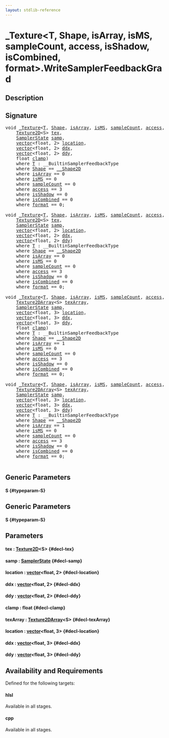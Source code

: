 ```yaml
---
layout: stdlib-reference
---
```


# \_Texture\<T, Shape, isArray, isMS, sampleCount, access, isShadow, isCombined, format\>\.WriteSamplerFeedbackGrad

## Description





## Signature 

<pre>
void <a href="/stdlib-reference/types/Texture/index" class="code_type">_Texture</a>&lt;<a href="/stdlib-reference/types/Texture/index#typeparam-T" class="code_type">T</a>, <a href="/stdlib-reference/types/Texture/index#typeparam-Shape" class="code_type">Shape</a>, <a href="/stdlib-reference/types/Texture/index#decl-isArray" class="code_var">isArray</a>, <a href="/stdlib-reference/types/Texture/index#decl-isMS" class="code_var">isMS</a>, <a href="/stdlib-reference/types/Texture/index#decl-sampleCount" class="code_var">sampleCount</a>, <a href="/stdlib-reference/types/Texture/index#decl-access" class="code_var">access</a>, <a href="/stdlib-reference/types/Texture/index#decl-isShadow" class="code_var">isShadow</a>, <a href="/stdlib-reference/types/Texture/index#decl-isCombined" class="code_var">isCombined</a>, <a href="/stdlib-reference/types/Texture/index#decl-format" class="code_var">format</a>&gt;.<a href="/stdlib-reference/types/Texture/WriteSamplerFeedbackGrad">WriteSamplerFeedbackGrad</a>&lt;<a href="/stdlib-reference/types/Texture/WriteSamplerFeedbackGrad#typeparam-S" class="code_type">S</a>&gt;(
    <a href="/stdlib-reference/types/Texture2D" class="code_type">Texture2D</a>&lt;S&gt; <a href="/stdlib-reference/types/Texture/WriteSamplerFeedbackGrad#decl-tex" class="code_param">tex</a>,
    <a href="/stdlib-reference/types/SamplerState/index" class="code_type">SamplerState</a> <a href="/stdlib-reference/types/Texture/WriteSamplerFeedbackGrad#decl-samp" class="code_param">samp</a>,
    <a href="/stdlib-reference/types/vector/index" class="code_type">vector</a>&lt;float, 2&gt; <a href="/stdlib-reference/types/Texture/WriteSamplerFeedbackGrad#decl-location" class="code_param">location</a>,
    <a href="/stdlib-reference/types/vector/index" class="code_type">vector</a>&lt;float, 2&gt; <a href="/stdlib-reference/types/Texture/WriteSamplerFeedbackGrad#decl-ddx" class="code_param">ddx</a>,
    <a href="/stdlib-reference/types/vector/index" class="code_type">vector</a>&lt;float, 2&gt; <a href="/stdlib-reference/types/Texture/WriteSamplerFeedbackGrad#decl-ddy" class="code_param">ddy</a>,
    float <a href="/stdlib-reference/types/Texture/WriteSamplerFeedbackGrad#decl-clamp" class="code_param">clamp</a>)
    <span class='code_keyword'>where</span> <a href="/stdlib-reference/types/Texture/index#typeparam-T" class="code_type">T</a> : __BuiltinSamplerFeedbackType
    <span class='code_keyword'>where</span> <a href="/stdlib-reference/types/Texture/index#typeparam-Shape" class="code_type">Shape</a> == <a href="/stdlib-reference/types/Shape2D/index" class="code_type">__Shape2D</a>
    <span class='code_keyword'>where</span> <a href="/stdlib-reference/types/Texture/index#decl-isArray" class="code_var">isArray</a> == 0
    <span class='code_keyword'>where</span> <a href="/stdlib-reference/types/Texture/index#decl-isMS" class="code_var">isMS</a> == 0
    <span class='code_keyword'>where</span> <a href="/stdlib-reference/types/Texture/index#decl-sampleCount" class="code_var">sampleCount</a> == 0
    <span class='code_keyword'>where</span> <a href="/stdlib-reference/types/Texture/index#decl-access" class="code_var">access</a> == 3
    <span class='code_keyword'>where</span> <a href="/stdlib-reference/types/Texture/index#decl-isShadow" class="code_var">isShadow</a> == 0
    <span class='code_keyword'>where</span> <a href="/stdlib-reference/types/Texture/index#decl-isCombined" class="code_var">isCombined</a> == 0
    <span class='code_keyword'>where</span> <a href="/stdlib-reference/types/Texture/index#decl-format" class="code_var">format</a> == 0;

void <a href="/stdlib-reference/types/Texture/index" class="code_type">_Texture</a>&lt;<a href="/stdlib-reference/types/Texture/index#typeparam-T" class="code_type">T</a>, <a href="/stdlib-reference/types/Texture/index#typeparam-Shape" class="code_type">Shape</a>, <a href="/stdlib-reference/types/Texture/index#decl-isArray" class="code_var">isArray</a>, <a href="/stdlib-reference/types/Texture/index#decl-isMS" class="code_var">isMS</a>, <a href="/stdlib-reference/types/Texture/index#decl-sampleCount" class="code_var">sampleCount</a>, <a href="/stdlib-reference/types/Texture/index#decl-access" class="code_var">access</a>, <a href="/stdlib-reference/types/Texture/index#decl-isShadow" class="code_var">isShadow</a>, <a href="/stdlib-reference/types/Texture/index#decl-isCombined" class="code_var">isCombined</a>, <a href="/stdlib-reference/types/Texture/index#decl-format" class="code_var">format</a>&gt;.<a href="/stdlib-reference/types/Texture/WriteSamplerFeedbackGrad">WriteSamplerFeedbackGrad</a>&lt;<a href="/stdlib-reference/types/Texture/WriteSamplerFeedbackGrad#typeparam-S" class="code_type">S</a>&gt;(
    <a href="/stdlib-reference/types/Texture2D" class="code_type">Texture2D</a>&lt;S&gt; <a href="/stdlib-reference/types/Texture/WriteSamplerFeedbackGrad#decl-tex" class="code_param">tex</a>,
    <a href="/stdlib-reference/types/SamplerState/index" class="code_type">SamplerState</a> <a href="/stdlib-reference/types/Texture/WriteSamplerFeedbackGrad#decl-samp" class="code_param">samp</a>,
    <a href="/stdlib-reference/types/vector/index" class="code_type">vector</a>&lt;float, 2&gt; <a href="/stdlib-reference/types/Texture/WriteSamplerFeedbackGrad#decl-location" class="code_param">location</a>,
    <a href="/stdlib-reference/types/vector/index" class="code_type">vector</a>&lt;float, 2&gt; <a href="/stdlib-reference/types/Texture/WriteSamplerFeedbackGrad#decl-ddx" class="code_param">ddx</a>,
    <a href="/stdlib-reference/types/vector/index" class="code_type">vector</a>&lt;float, 2&gt; <a href="/stdlib-reference/types/Texture/WriteSamplerFeedbackGrad#decl-ddy" class="code_param">ddy</a>)
    <span class='code_keyword'>where</span> <a href="/stdlib-reference/types/Texture/index#typeparam-T" class="code_type">T</a> : __BuiltinSamplerFeedbackType
    <span class='code_keyword'>where</span> <a href="/stdlib-reference/types/Texture/index#typeparam-Shape" class="code_type">Shape</a> == <a href="/stdlib-reference/types/Shape2D/index" class="code_type">__Shape2D</a>
    <span class='code_keyword'>where</span> <a href="/stdlib-reference/types/Texture/index#decl-isArray" class="code_var">isArray</a> == 0
    <span class='code_keyword'>where</span> <a href="/stdlib-reference/types/Texture/index#decl-isMS" class="code_var">isMS</a> == 0
    <span class='code_keyword'>where</span> <a href="/stdlib-reference/types/Texture/index#decl-sampleCount" class="code_var">sampleCount</a> == 0
    <span class='code_keyword'>where</span> <a href="/stdlib-reference/types/Texture/index#decl-access" class="code_var">access</a> == 3
    <span class='code_keyword'>where</span> <a href="/stdlib-reference/types/Texture/index#decl-isShadow" class="code_var">isShadow</a> == 0
    <span class='code_keyword'>where</span> <a href="/stdlib-reference/types/Texture/index#decl-isCombined" class="code_var">isCombined</a> == 0
    <span class='code_keyword'>where</span> <a href="/stdlib-reference/types/Texture/index#decl-format" class="code_var">format</a> == 0;

void <a href="/stdlib-reference/types/Texture/index" class="code_type">_Texture</a>&lt;<a href="/stdlib-reference/types/Texture/index#typeparam-T" class="code_type">T</a>, <a href="/stdlib-reference/types/Texture/index#typeparam-Shape" class="code_type">Shape</a>, <a href="/stdlib-reference/types/Texture/index#decl-isArray" class="code_var">isArray</a>, <a href="/stdlib-reference/types/Texture/index#decl-isMS" class="code_var">isMS</a>, <a href="/stdlib-reference/types/Texture/index#decl-sampleCount" class="code_var">sampleCount</a>, <a href="/stdlib-reference/types/Texture/index#decl-access" class="code_var">access</a>, <a href="/stdlib-reference/types/Texture/index#decl-isShadow" class="code_var">isShadow</a>, <a href="/stdlib-reference/types/Texture/index#decl-isCombined" class="code_var">isCombined</a>, <a href="/stdlib-reference/types/Texture/index#decl-format" class="code_var">format</a>&gt;.<a href="/stdlib-reference/types/Texture/WriteSamplerFeedbackGrad">WriteSamplerFeedbackGrad</a>&lt;<a href="/stdlib-reference/types/Texture/WriteSamplerFeedbackGrad#typeparam-S" class="code_type">S</a>&gt;(
    <a href="/stdlib-reference/types/Texture2DArray" class="code_type">Texture2DArray</a>&lt;S&gt; <a href="/stdlib-reference/types/Texture/WriteSamplerFeedbackGrad#decl-texArray" class="code_param">texArray</a>,
    <a href="/stdlib-reference/types/SamplerState/index" class="code_type">SamplerState</a> <a href="/stdlib-reference/types/Texture/WriteSamplerFeedbackGrad#decl-samp" class="code_param">samp</a>,
    <a href="/stdlib-reference/types/vector/index" class="code_type">vector</a>&lt;float, 3&gt; <a href="/stdlib-reference/types/Texture/WriteSamplerFeedbackGrad#decl-location" class="code_param">location</a>,
    <a href="/stdlib-reference/types/vector/index" class="code_type">vector</a>&lt;float, 3&gt; <a href="/stdlib-reference/types/Texture/WriteSamplerFeedbackGrad#decl-ddx" class="code_param">ddx</a>,
    <a href="/stdlib-reference/types/vector/index" class="code_type">vector</a>&lt;float, 3&gt; <a href="/stdlib-reference/types/Texture/WriteSamplerFeedbackGrad#decl-ddy" class="code_param">ddy</a>,
    float <a href="/stdlib-reference/types/Texture/WriteSamplerFeedbackGrad#decl-clamp" class="code_param">clamp</a>)
    <span class='code_keyword'>where</span> <a href="/stdlib-reference/types/Texture/index#typeparam-T" class="code_type">T</a> : __BuiltinSamplerFeedbackType
    <span class='code_keyword'>where</span> <a href="/stdlib-reference/types/Texture/index#typeparam-Shape" class="code_type">Shape</a> == <a href="/stdlib-reference/types/Shape2D/index" class="code_type">__Shape2D</a>
    <span class='code_keyword'>where</span> <a href="/stdlib-reference/types/Texture/index#decl-isArray" class="code_var">isArray</a> == 1
    <span class='code_keyword'>where</span> <a href="/stdlib-reference/types/Texture/index#decl-isMS" class="code_var">isMS</a> == 0
    <span class='code_keyword'>where</span> <a href="/stdlib-reference/types/Texture/index#decl-sampleCount" class="code_var">sampleCount</a> == 0
    <span class='code_keyword'>where</span> <a href="/stdlib-reference/types/Texture/index#decl-access" class="code_var">access</a> == 3
    <span class='code_keyword'>where</span> <a href="/stdlib-reference/types/Texture/index#decl-isShadow" class="code_var">isShadow</a> == 0
    <span class='code_keyword'>where</span> <a href="/stdlib-reference/types/Texture/index#decl-isCombined" class="code_var">isCombined</a> == 0
    <span class='code_keyword'>where</span> <a href="/stdlib-reference/types/Texture/index#decl-format" class="code_var">format</a> == 0;

void <a href="/stdlib-reference/types/Texture/index" class="code_type">_Texture</a>&lt;<a href="/stdlib-reference/types/Texture/index#typeparam-T" class="code_type">T</a>, <a href="/stdlib-reference/types/Texture/index#typeparam-Shape" class="code_type">Shape</a>, <a href="/stdlib-reference/types/Texture/index#decl-isArray" class="code_var">isArray</a>, <a href="/stdlib-reference/types/Texture/index#decl-isMS" class="code_var">isMS</a>, <a href="/stdlib-reference/types/Texture/index#decl-sampleCount" class="code_var">sampleCount</a>, <a href="/stdlib-reference/types/Texture/index#decl-access" class="code_var">access</a>, <a href="/stdlib-reference/types/Texture/index#decl-isShadow" class="code_var">isShadow</a>, <a href="/stdlib-reference/types/Texture/index#decl-isCombined" class="code_var">isCombined</a>, <a href="/stdlib-reference/types/Texture/index#decl-format" class="code_var">format</a>&gt;.<a href="/stdlib-reference/types/Texture/WriteSamplerFeedbackGrad">WriteSamplerFeedbackGrad</a>&lt;<a href="/stdlib-reference/types/Texture/WriteSamplerFeedbackGrad#typeparam-S" class="code_type">S</a>&gt;(
    <a href="/stdlib-reference/types/Texture2DArray" class="code_type">Texture2DArray</a>&lt;S&gt; <a href="/stdlib-reference/types/Texture/WriteSamplerFeedbackGrad#decl-texArray" class="code_param">texArray</a>,
    <a href="/stdlib-reference/types/SamplerState/index" class="code_type">SamplerState</a> <a href="/stdlib-reference/types/Texture/WriteSamplerFeedbackGrad#decl-samp" class="code_param">samp</a>,
    <a href="/stdlib-reference/types/vector/index" class="code_type">vector</a>&lt;float, 3&gt; <a href="/stdlib-reference/types/Texture/WriteSamplerFeedbackGrad#decl-location" class="code_param">location</a>,
    <a href="/stdlib-reference/types/vector/index" class="code_type">vector</a>&lt;float, 3&gt; <a href="/stdlib-reference/types/Texture/WriteSamplerFeedbackGrad#decl-ddx" class="code_param">ddx</a>,
    <a href="/stdlib-reference/types/vector/index" class="code_type">vector</a>&lt;float, 3&gt; <a href="/stdlib-reference/types/Texture/WriteSamplerFeedbackGrad#decl-ddy" class="code_param">ddy</a>)
    <span class='code_keyword'>where</span> <a href="/stdlib-reference/types/Texture/index#typeparam-T" class="code_type">T</a> : __BuiltinSamplerFeedbackType
    <span class='code_keyword'>where</span> <a href="/stdlib-reference/types/Texture/index#typeparam-Shape" class="code_type">Shape</a> == <a href="/stdlib-reference/types/Shape2D/index" class="code_type">__Shape2D</a>
    <span class='code_keyword'>where</span> <a href="/stdlib-reference/types/Texture/index#decl-isArray" class="code_var">isArray</a> == 1
    <span class='code_keyword'>where</span> <a href="/stdlib-reference/types/Texture/index#decl-isMS" class="code_var">isMS</a> == 0
    <span class='code_keyword'>where</span> <a href="/stdlib-reference/types/Texture/index#decl-sampleCount" class="code_var">sampleCount</a> == 0
    <span class='code_keyword'>where</span> <a href="/stdlib-reference/types/Texture/index#decl-access" class="code_var">access</a> == 3
    <span class='code_keyword'>where</span> <a href="/stdlib-reference/types/Texture/index#decl-isShadow" class="code_var">isShadow</a> == 0
    <span class='code_keyword'>where</span> <a href="/stdlib-reference/types/Texture/index#decl-isCombined" class="code_var">isCombined</a> == 0
    <span class='code_keyword'>where</span> <a href="/stdlib-reference/types/Texture/index#decl-format" class="code_var">format</a> == 0;

</pre>

## Generic Parameters

#### S {#typeparam-S}

## Generic Parameters

#### S {#typeparam-S}

## Parameters

#### tex  : [Texture2D](/stdlib-reference/types/Texture2D)\<S\> {#decl-tex}
#### samp  : [SamplerState](/stdlib-reference/types/SamplerState/index) {#decl-samp}
#### location  : [vector](/stdlib-reference/types/vector/index)\<float, 2\> {#decl-location}
#### ddx  : [vector](/stdlib-reference/types/vector/index)\<float, 2\> {#decl-ddx}
#### ddy  : [vector](/stdlib-reference/types/vector/index)\<float, 2\> {#decl-ddy}
#### clamp  : float {#decl-clamp}
#### texArray  : [Texture2DArray](/stdlib-reference/types/Texture2DArray)\<S\> {#decl-texArray}
#### location  : [vector](/stdlib-reference/types/vector/index)\<float, 3\> {#decl-location}
#### ddx  : [vector](/stdlib-reference/types/vector/index)\<float, 3\> {#decl-ddx}
#### ddy  : [vector](/stdlib-reference/types/vector/index)\<float, 3\> {#decl-ddy}

## Availability and Requirements

Defined for the following targets:

#### hlsl
Available in all stages.

#### cpp
Available in all stages.



